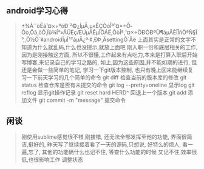 ## android学习心得
> ±¾À´´òËã¹¤×÷ºóÐ´²©¿ÍµÄ,µ«ÊÇÒòÎª¹¤×÷Ô­Òò,Õâ¸öÔ¸Íû¾Í²»ÄÜÈçÆÚµÄÊµÏÖÁË,ÒòÎª,¹¤×÷ÖÐÓÐºÜ¶àµÄÈÎÎñÒªÑ§Ï°,¸Õ½Ó´¥androidÏµÍ³²ãµÄ¿ª·¢,ÐÞ¸ÄsettingÔ´Âë
> 上面其实是正常的文字不知道为什么就乱码,什么也没提示,就放上面吧
> 刚入职一份和底层相关的工作,因为是刚接触这方面, 所以不很懂,工作起来有点吃力,本来是打算入职后开始写博客,来记录自己的学习之路的,
> 如上,因为这些原因,并不能如期的进行, 但还是会做一些简单的笔记, 学习一下git版本控制, 也只有晚上回来能继续复习一下前天学习的几个简单的命令
> git diff 检查当前的版本库的修改
> git status 检查仓库是否有未提交的命令
> git log --pretty=oneline 显示log 
> git reflog 显示git操作记录
> git reset hard HERD^ 回退上一个版本
> git add 添加文件
> git commit -m "message" 提交命令
## 闲谈
> 刚使用sublime感觉很不错,刚接错, 还无法全部发挥至他的功能, 界面很简洁,挺好的,
> 昨天写了继续接着看了一天的源码,只想说, 好特么的烦人, 看一遍,忘了, 其他的功能确什么也记不住, 等查什么功能的时候 又记不住,效率很低,也很影响工作
> 调整状态